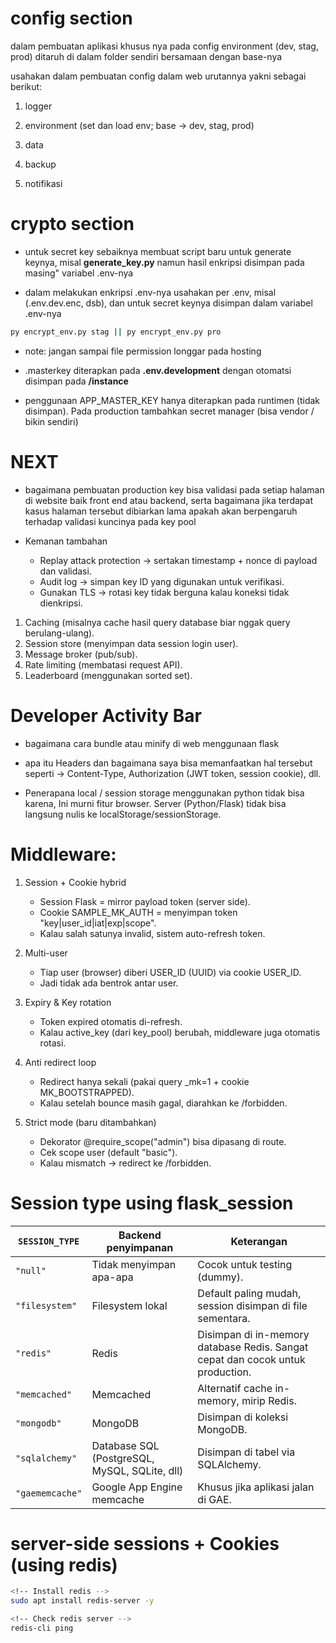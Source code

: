 # config section
dalam pembuatan aplikasi khusus nya pada config environment (dev, stag, prod) ditaruh di dalam folder sendiri bersamaan dengan base-nya

usahakan dalam pembuatan config dalam web urutannya yakni sebagai berikut:

1. logger
2. environment (set dan load env; base -> dev, stag, prod)

3. data
4. backup
5. notifikasi


# crypto section
* untuk secret key sebaiknya membuat script baru untuk generate keynya, misal **generate_key.py** namun hasil enkripsi disimpan pada masing" variabel .env-nya

* dalam melakukan enkripsi .env-nya usahakan per .env, misal (.env.dev.enc, dsb), dan untuk secret keynya disimpan dalam variabel .env-nya

```bash
py encrypt_env.py stag || py encrypt_env.py pro 
```


* note: jangan sampai file permission longgar pada hosting

* .masterkey diterapkan pada **.env.development** dengan otomatsi disimpan pada **/instance**

* penggunaan APP_MASTER_KEY hanya diterapkan pada runtimen (tidak disimpan). Pada production tambahkan secret manager (bisa vendor / bikin sendiri)


# NEXT
* bagaimana pembuatan production key bisa validasi pada setiap halaman di website baik front end atau backend, serta bagaimana jika terdapat kasus halaman tersebut dibiarkan lama apakah akan berpengaruh terhadap validasi kuncinya pada key pool

* Kemanan tambahan
    * Replay attack protection → sertakan timestamp + nonce di payload dan validasi.
    * Audit log → simpan key ID yang digunakan untuk verifikasi.
    * Gunakan TLS → rotasi key tidak berguna kalau koneksi tidak dienkripsi.

1. Caching (misalnya cache hasil query database biar nggak query berulang-ulang).
2. Session store (menyimpan data session login user).
3. Message broker (pub/sub).
4. Rate limiting (membatasi request API).
5. Leaderboard (menggunakan sorted set).



# Developer Activity Bar
* bagaimana cara bundle atau minify di web menggunaan flask
* apa itu Headers dan bagaimana saya bisa memanfaatkan hal tersebut seperti -> Content-Type, Authorization (JWT token, session cookie), dll.


* Penerapana local / session storage menggunakan python tidak bisa karena, Ini murni fitur browser. Server (Python/Flask) tidak bisa langsung nulis ke localStorage/sessionStorage.


# Middleware:
1. Session + Cookie hybrid
    * Session Flask = mirror payload token (server side).
    * Cookie SAMPLE_MK_AUTH = menyimpan token "key|user_id|iat|exp|scope".
    * Kalau salah satunya invalid, sistem auto-refresh token.

2. Multi-user
    * Tiap user (browser) diberi USER_ID (UUID) via cookie USER_ID.
    * Jadi tidak ada bentrok antar user.

3. Expiry & Key rotation
    * Token expired otomatis di-refresh.
    * Kalau active_key (dari key_pool) berubah, middleware juga otomatis rotasi.

4. Anti redirect loop
    * Redirect hanya sekali (pakai query _mk=1 + cookie MK_BOOTSTRAPPED).
    * Kalau setelah bounce masih gagal, diarahkan ke /forbidden.

5. Strict mode (baru ditambahkan)
    * Dekorator @require_scope("admin") bisa dipasang di route.
    * Cek scope user (default "basic").
    * Kalau mismatch → redirect ke /forbidden.

# Session type using flask_session
| `SESSION_TYPE`  | Backend penyimpanan                           | Keterangan                                                                     |
| --------------- | --------------------------------------------- | ------------------------------------------------------------------------------ |
| `"null"`        | Tidak menyimpan apa-apa                       | Cocok untuk testing (dummy).                                                   |
| `"filesystem"`  | Filesystem lokal                              | Default paling mudah, session disimpan di file sementara.                      |
| `"redis"`       | Redis                                         | Disimpan di in-memory database Redis. Sangat cepat dan cocok untuk production. |
| `"memcached"`   | Memcached                                     | Alternatif cache in-memory, mirip Redis.                                       |
| `"mongodb"`     | MongoDB                                       | Disimpan di koleksi MongoDB.                                                   |
| `"sqlalchemy"`  | Database SQL (PostgreSQL, MySQL, SQLite, dll) | Disimpan di tabel via SQLAlchemy.                                              |
| `"gaememcache"` | Google App Engine memcache                    | Khusus jika aplikasi jalan di GAE.                                             |




# server-side sessions + Cookies (using redis)


```bash
<!-- Install redis -->
sudo apt install redis-server -y

<!-- Check redis server -->
redis-cli ping
```